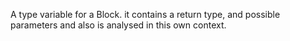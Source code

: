 A type variable for a Block. 
it contains a return type, and possible parameters and also is analysed in this own context.